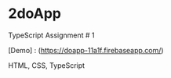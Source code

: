 # 2doApp
TypeScript Assignment # 1

[Demo] : (https://doapp-11a1f.firebaseapp.com/)

HTML, CSS, TypeScript
